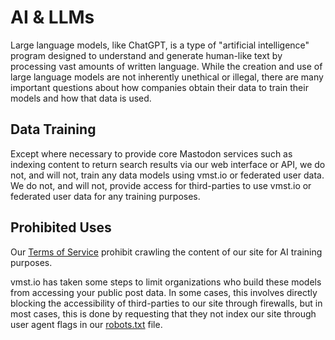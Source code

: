 # AI & LLMs

Large language models, like ChatGPT, is a type of "artificial intelligence" program designed to understand and generate human-like text by processing vast amounts of written language.
While the creation and use of large language models are not inherently unethical or illegal, there are many important questions about how companies obtain their data to train their models and how that data is used.

## Data Training

Except where necessary to provide core Mastodon services such as indexing content to return search results via our web interface or API, we do not, and will not, train any data models using vmst.io or federated user data.
We do not, and will not, provide access for third-parties to use vmst.io or federated user data for any training purposes.

## Prohibited Uses

Our [Terms of Service](https://vmst.io/terms-of-service) prohibit crawling the content of our site for AI training purposes.

vmst.io has taken some steps to limit organizations who build these models from accessing your public post data.
In some cases, this involves directly blocking the accessibility of third-parties to our site through firewalls, but in most cases, this is done by requesting that they not index our site through user agent flags in our [robots.txt](https://vmst.io/robots.txt) file.
